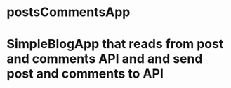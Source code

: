 # postsCommentsApp
# SimpleBlogApp that reads from post and comments API and and send post and comments to API 
